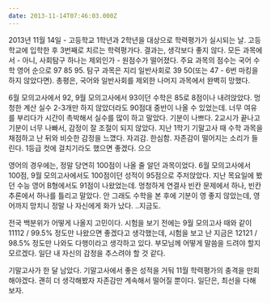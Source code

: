 ```yaml
---
date: 2013-11-14T07:46:03.000Z
---
```


<p>2013년 11월 14일 - 고등학교 1학년과 2학년을 대상으로 학력평가가 실시되는 날. 고등학교에 입학한 후 3번째로 치르는 학력평가다. 결과는, 생각보다 좋지 않다. 모든 과목에서 - 아니, 사회탐구 하나는 제외인가 - 원점수가 떨어졌다. 주요 과목의 점수는 국어 수학 영어 순으로 97 85 95. 탐구 과목은 지리 일반사회로 39 50(또는 47 - 6번 마킹을 하지 않았다면). 총평은, 국어와 일반사회를 제외한 나머지 과목에서 완벽히 망했다.</p>
<p>6월 모의고사에서 92, 9월 모의고사에서 93이던 수학은 85로 8점이나 내려앉았다. 멍청한 계산 실수 2-3개만 하지 않았더라도 90점대 중반이 나올 수 있었는데. 너무 여유를 부리다가 시간이 촉박해서 실수를 많이 하고 말았다. 기분이 나쁘다. 2교시가 끝나고 기분이 너무 나빠서, 감정이 잘 조절이 되지 않았다. 지난 1학기 기말고사 때 수학 과목을 채점하고 난 뒤와 비슷한 감정을 느꼈다. 자괴감. 한심함. 자존감이 떨어지는 소리가 들린다. 1등급 컷에 걸치기라도 했으면 좋겠다. 으으</p>
<p>영어의 경우에는, 정말 당연히 100점이 나올 줄 알던 과목이었다. 6월 모의고사에서 100점, 9월 모의고사에서도 100점이던 성적이 95점으로 주저앉았다. 지난 목요일에 봤던 수능 영어 B형에서도 91점이 나왔었는데. 멍청하게 연결사 빈칸 문제에서 하나, 빈칸 추론에서 하나를 틀리고 말았다. 안 그래도 수학을 본 후에 기분이 영 좋지 않았는데, 영어까지 망치니 정말 나 자신에게 화가 났다. ..지금도.</p>
<p>전국 백분위가 어떻게 나올지 고민이다. 시험을 보기 전에는 9월 모의고사 때와 같이 11112 / 99.5% 정도만 나왔으면 좋겠다고 생각했는데, 시험을 보고 난 지금은 12121 / 98.5% 정도만 나와도 다행이라고 생각하고 있다. 부모님께 어떻게 말씀을 드려야 할지 모르겠다. 일단 내 자신의 감정을 추스려야 할 것 같다.</p>
<p>기말고사가 한 달 남았다. 기말고사에서 좋은 성적을 거둬 11월 학력평가의 충격을 만회해야겠다. 괜히 더 생각해봤자 자존감만 계속해서 떨어질 뿐이다. 일단은, 최선을 다해 보자.</p>
